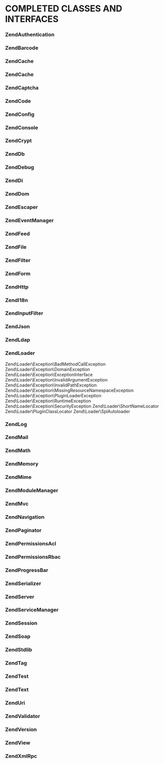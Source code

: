 # COMPLETED CLASSES AND INTERFACES

### ZendAuthentication

### ZendBarcode

### ZendCache

### ZendCache

### ZendCaptcha

### ZendCode

### ZendConfig

### ZendConsole

### ZendCrypt

### ZendDb

### ZendDebug

### ZendDi

### ZendDom

### ZendEscaper

### ZendEventManager

### ZendFeed

### ZendFile

### ZendFilter

### ZendForm

### ZendHttp

### ZendI18n

### ZendInputFilter

### ZendJson

### ZendLdap

### ZendLoader

Zend\Loader\Exception\BadMethodCallException
Zend\Loader\Exception\DomainException
Zend\Loader\Exception\ExceptionInterface
Zend\Loader\Exception\InvalidArgumentException
Zend\Loader\Exception\InvalidPathException
Zend\Loader\Exception\MissingResourceNamespaceException
Zend\Loader\Exception\PluginLoaderException
Zend\Loader\Exception\RuntimeException
Zend\Loader\Exception\SecurityException
Zend\Loader\ShortNameLocator
Zend\Loader\PluginClassLocator
Zend\Loader\SplAutoloader

### ZendLog

### ZendMail

### ZendMath

### ZendMemory

### ZendMime

### ZendModuleManager

### ZendMvc

### ZendNavigation

### ZendPaginator

### ZendPermissionsAcl

### ZendPermissionsRbac

### ZendProgressBar

### ZendSerializer

### ZendServer

### ZendServiceManager

### ZendSession

### ZendSoap

### ZendStdlib

### ZendTag

### ZendTest

### ZendText

### ZendUri

### ZendValidator

### ZendVersion

### ZendView

### ZendXmlRpc




